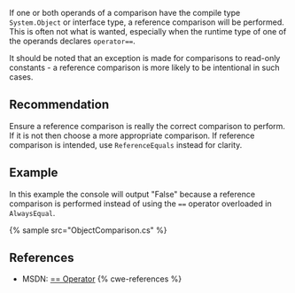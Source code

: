 If one or both operands of a comparison have the compile type `System.Object` or interface type, a reference comparison will be performed. This is often not what is wanted, especially when the runtime type of one of the operands declares `operator==`.

It should be noted that an exception is made for comparisons to read-only constants - a reference comparison is more likely to be intentional in such cases.


## Recommendation
Ensure a reference comparison is really the correct comparison to perform. If it is not then choose a more appropriate comparison. If reference comparison is intended, use `ReferenceEquals` instead for clarity.


## Example
In this example the console will output "False" because a reference comparison is performed instead of using the `==` operator overloaded in `AlwaysEqual`.

{% sample src="ObjectComparison.cs" %}

## References
* MSDN: [== Operator](http://msdn.microsoft.com/en-us/library/53k8ybth.aspx)
{% cwe-references %}
